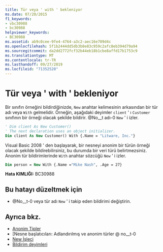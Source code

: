```yaml
---
title: Tür veya ' with ' bekleniyor
ms.date: 07/20/2015
f1_keywords:
- vbc30988
- bc30988
helpviewer_keywords:
- BC30988
ms.assetid: ab9c0cee-9fe4-4764-a3c2-aec16e709d4c
ms.openlocfilehash: 5f1b2444dd5db3b8e83c959c2afc8eb394d79a94
ms.sourcegitcommit: da2dd2772fcf32b44eb18b1cbe8affd17b1753c9
ms.translationtype: MT
ms.contentlocale: tr-TR
ms.lasthandoff: 09/27/2019
ms.locfileid: "71352520"
---
```

# <a name="type-or-with-expected"></a>Tür veya ' with ' bekleniyor
Bir sınıfın örneğini bildirdiğinizde, `New` anahtar kelimesinin arkasından bir tür adı veya `With` gelmelidir. Örneğin, aşağıdaki deyimler `client` ' ı `Customer` sınıfının bir örneği olacak şekilde bildirir. @No__t adı-0 `New` ' i izler.  
  
```vb  
' Dim client As New Customer()  
' The next declaration uses an object initializer.  
Dim client As New Customer() With {.Name = "Litware, Inc."}  
```  
  
 Visual Basic 2008 ' den başlayarak, bir nesneyi anonim bir türün örneği olacak şekilde bildirebilirsiniz, bu durumda bir veri türü belirtmezsiniz. Anonim tür bildirimlerinde `With` anahtar sözcüğü `New` ' i izler.  
  
```vb  
Dim person = New With {.Name ="Mike Nash", .Age = 27}  
```  
  
 **Hata KIMLIĞI:** BC30988  
  
## <a name="to-correct-this-error"></a>Bu hatayı düzeltmek için  
  
- @No__t-0 veya tür adı `New` ' i takip eden bildirimi değiştirin.  
  
## <a name="see-also"></a>Ayrıca bkz.

- [Anonim Tipler](../../visual-basic/programming-guide/language-features/objects-and-classes/anonymous-types.md)
- [Nesne başlatıcıları: Adlandırılmış ve anonim türler @ no__t-0
- [New İşleci](../../visual-basic/language-reference/operators/new-operator.md)
- [Bildirim deyimleri](../programming-guide/language-features/statements.md#declaration-statements)
